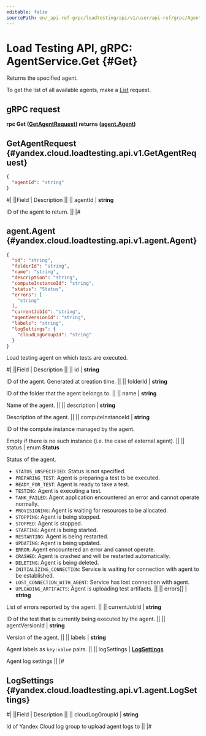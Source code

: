 ```yaml
---
editable: false
sourcePath: en/_api-ref-grpc/loadtesting/api/v1/user/api-ref/grpc/Agent/get.md
---
```


# Load Testing API, gRPC: AgentService.Get {#Get}

Returns the specified agent.

To get the list of all available agents, make a [List](/docs/load-testing/user/api-ref/grpc/Agent/list#List) request.

## gRPC request

**rpc Get ([GetAgentRequest](#yandex.cloud.loadtesting.api.v1.GetAgentRequest)) returns ([agent.Agent](#yandex.cloud.loadtesting.api.v1.agent.Agent))**

## GetAgentRequest {#yandex.cloud.loadtesting.api.v1.GetAgentRequest}

```json
{
  "agentId": "string"
}
```

#|
||Field | Description ||
|| agentId | **string**

ID of the agent to return. ||
|#

## agent.Agent {#yandex.cloud.loadtesting.api.v1.agent.Agent}

```json
{
  "id": "string",
  "folderId": "string",
  "name": "string",
  "description": "string",
  "computeInstanceId": "string",
  "status": "Status",
  "errors": [
    "string"
  ],
  "currentJobId": "string",
  "agentVersionId": "string",
  "labels": "string",
  "logSettings": {
    "cloudLogGroupId": "string"
  }
}
```

Load testing agent on which tests are executed.

#|
||Field | Description ||
|| id | **string**

ID of the agent. Generated at creation time. ||
|| folderId | **string**

ID of the folder that the agent belongs to. ||
|| name | **string**

Name of the agent. ||
|| description | **string**

Description of the agent. ||
|| computeInstanceId | **string**

ID of the compute instance managed by the agent.

Empty if there is no such instance (i.e. the case of external agent). ||
|| status | enum **Status**

Status of the agent.

- `STATUS_UNSPECIFIED`: Status is not specified.
- `PREPARING_TEST`: Agent is preparing a test to be executed.
- `READY_FOR_TEST`: Agent is ready to take a test.
- `TESTING`: Agent is executing a test.
- `TANK_FAILED`: Agent application encountered an error and cannot operate normally.
- `PROVISIONING`: Agent is waiting for resources to be allocated.
- `STOPPING`: Agent is being stopped.
- `STOPPED`: Agent is stopped.
- `STARTING`: Agent is being started.
- `RESTARTING`: Agent is being restarted.
- `UPDATING`: Agent is being updated.
- `ERROR`: Agent encountered an error and cannot operate.
- `CRASHED`: Agent is crashed and will be restarted automatically.
- `DELETING`: Agent is being deleted.
- `INITIALIZING_CONNECTION`: Service is waiting for connection with agent to be established.
- `LOST_CONNECTION_WITH_AGENT`: Service has lost connection with agent.
- `UPLOADING_ARTIFACTS`: Agent is uploading test artifacts. ||
|| errors[] | **string**

List of errors reported by the agent. ||
|| currentJobId | **string**

ID of the test that is currently being executed by the agent. ||
|| agentVersionId | **string**

Version of the agent. ||
|| labels | **string**

Agent labels as `key:value` pairs. ||
|| logSettings | **[LogSettings](#yandex.cloud.loadtesting.api.v1.agent.LogSettings)**

Agent log settings ||
|#

## LogSettings {#yandex.cloud.loadtesting.api.v1.agent.LogSettings}

#|
||Field | Description ||
|| cloudLogGroupId | **string**

Id of Yandex Cloud log group to upload agent logs to ||
|#